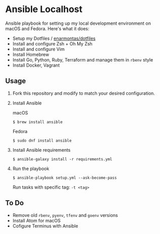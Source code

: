 # Ansible Localhost

Ansible playbook for setting up my local development environment on macOS and Fedora.
Here's what it does:
- Setup my Dotfiles / [enarmontas/dotfiles](https://github.com/enarmontas/dotfiles)
- Install and configure Zsh + Oh My Zsh
- Install and configure Vim
- Install Homebrew
- Install Go, Python, Ruby, Terraform and manage them in `rbenv` style
- Install Docker, Vagrant

## Usage
1. Fork this repository and modify to match your desired configuration.

1. Install Ansible

   macOS
   ```
   $ brew install ansible
   ```

   Fedora
   ```
   $ sudo dnf install ansible
   ```

2. Install Ansible requirements

   ```
   $ ansible-galaxy install -r requirements.yml
   ```

3. Run the playbook
   ```
   $ ansible-playbook setup.yml --ask-become-pass
   ```
   Run tasks with specific tag: `-t <tag>`

## To Do
- Remove old `rbenv`, `pyenv`, `tfenv` and `goenv` versions
- Install Atom for macOS
- Cofigure Terminus with Ansible
